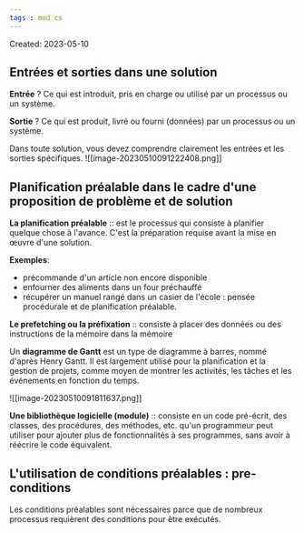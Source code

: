 ```yaml
---
tags : mod cs
---
```

Created: 2023-05-10

## Entrées et sorties dans une solution

**Entrée**
?
Ce qui est introduit, pris en charge ou utilisé par un processus ou un système.

**Sortie**
?
Ce qui est produit, livré ou fourni (données) par un processus ou un système.

Dans toute solution, vous devez comprendre clairement les entrées et les sorties spécifiques.
![[image-20230510091222408.png]]

## Planification préalable dans le cadre d'une proposition de problème et de solution

**La planification préalable** :: est le processus qui consiste à planifier quelque chose à l'avance. C'est la préparation requise avant la mise en œuvre d'une solution.

**Exemples**:
- précommande d'un article non encore disponible
- enfourner des aliments dans un four préchauffé
- récupérer un manuel rangé dans un casier de l'école : pensée procédurale et de planification
préalable.

**Le prefetching ou la préfixation** :: consiste à placer des données ou des instructions de la mémoire dans la mémoire

Un **diagramme de Gantt** est un type de diagramme à barres, nommé d'après Henry Gantt. Il est largement utilisé pour la planification et la gestion de projets, comme moyen de montrer les activités, les tâches et les événements en fonction du temps.

![[image-20230510091811637.png]]

**Une bibliothèque logicielle (module)** :: consiste en un code pré-écrit, des classes, des procédures, des méthodes, etc. qu'un programmeur peut utiliser pour ajouter plus de fonctionnalités à ses programmes, sans avoir à réécrire le code équivalent.

## L'utilisation de conditions préalables : pre-conditions
Les conditions préalables sont nécessaires parce que de nombreux processus requièrent des conditions pour être exécutés.